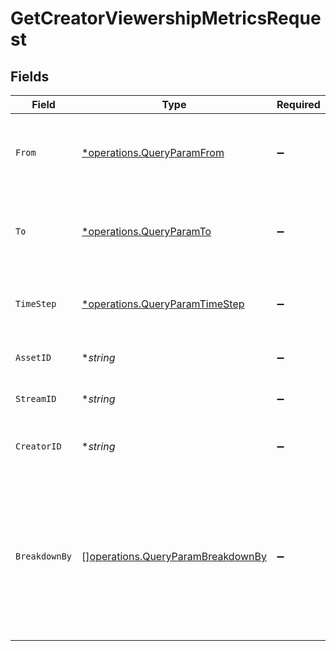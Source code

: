 # GetCreatorViewershipMetricsRequest


## Fields

| Field                                                                                                                           | Type                                                                                                                            | Required                                                                                                                        | Description                                                                                                                     |
| ------------------------------------------------------------------------------------------------------------------------------- | ------------------------------------------------------------------------------------------------------------------------------- | ------------------------------------------------------------------------------------------------------------------------------- | ------------------------------------------------------------------------------------------------------------------------------- |
| `From`                                                                                                                          | [*operations.QueryParamFrom](../../models/operations/queryparamfrom.md)                                                         | :heavy_minus_sign:                                                                                                              | Start timestamp for the query range (inclusive)                                                                                 |
| `To`                                                                                                                            | [*operations.QueryParamTo](../../models/operations/queryparamto.md)                                                             | :heavy_minus_sign:                                                                                                              | End timestamp for the query range (exclusive)                                                                                   |
| `TimeStep`                                                                                                                      | [*operations.QueryParamTimeStep](../../models/operations/queryparamtimestep.md)                                                 | :heavy_minus_sign:                                                                                                              | The time step to aggregate viewership metrics by                                                                                |
| `AssetID`                                                                                                                       | **string*                                                                                                                       | :heavy_minus_sign:                                                                                                              | The asset ID to filter metrics for                                                                                              |
| `StreamID`                                                                                                                      | **string*                                                                                                                       | :heavy_minus_sign:                                                                                                              | The stream ID to filter metrics for                                                                                             |
| `CreatorID`                                                                                                                     | **string*                                                                                                                       | :heavy_minus_sign:                                                                                                              | The creator ID to filter the query results                                                                                      |
| `BreakdownBy`                                                                                                                   | [][operations.QueryParamBreakdownBy](../../models/operations/queryparambreakdownby.md)                                          | :heavy_minus_sign:                                                                                                              | The list of fields to break down the query results. Specify this<br/>query-string multiple times to break down by multiple fields.<br/> |